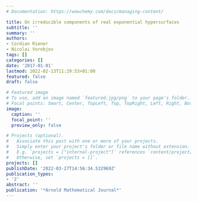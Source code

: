 ```yaml
---
# Documentation: https://wowchemy.com/docs/managing-content/

title: On irreducible components of real exponential hypersurfaces
subtitle: ''
summary: ''
authors:
- Cordian Riener
- Nicolai Vorobjov
tags: []
categories: []
date: '2017-01-01'
lastmod: 2022-02-13T11:29:53+01:00
featured: false
draft: false

# Featured image
# To use, add an image named `featured.jpg/png` to your page's folder.
# Focal points: Smart, Center, TopLeft, Top, TopRight, Left, Right, BottomLeft, Bottom, BottomRight.
image:
  caption: ''
  focal_point: ''
  preview_only: false

# Projects (optional).
#   Associate this post with one or more of your projects.
#   Simply enter your project's folder or file name without extension.
#   E.g. `projects = ["internal-project"]` references `content/project/deep-learning/index.md`.
#   Otherwise, set `projects = []`.
projects: []
publishDate: '2022-03-27T14:56:34.532969Z'
publication_types:
- '2'
abstract: ''
publication: '*Arnold Mathematical Journal*'
---
```

